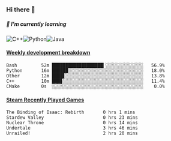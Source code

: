 ### Hi there 👋

##### 🌱 I’m currently learning

![C++](https://img.shields.io/badge/-C++-00599C?style=flat-square&logo=c)![Python](https://img.shields.io/badge/-Python-black?style=flat-square&logo=Python)![Java](https://img.shields.io/badge/-java-E34A86?style=flat-square&logo=java)


<!-- waka-box start -->
#### <a href="https://gist.github.com/bf274261b4c8553e17fc709dfc3cfa97" target="_blank">Weekly development breakdown</a>
```text
Bash    	 52m ███████████████████▎░░░░░░░░░░░░░░   56.9% 
Python  	 16m ██████░░░░░░░░░░░░░░░░░░░░░░░░░░░░   18.0% 
Other   	 12m ████▋░░░░░░░░░░░░░░░░░░░░░░░░░░░░░   13.8% 
C++     	 10m ███▊░░░░░░░░░░░░░░░░░░░░░░░░░░░░░░   11.4% 
CMake   	 0s  ░░░░░░░░░░░░░░░░░░░░░░░░░░░░░░░░░░    0.0% 
```
<!-- Powered by https://github.com/YouEclipse/waka-box-go . -->
<!-- waka-box end -->



 <!-- steam-box start -->
#### <a href="https://gist.github.com/afc28dc1b85d9bc5cebfbe9d5e3639db" target="_blank">Steam Recently Played Games</a>
```text
The Binding of Isaac: Rebirth       0 hrs 1 mins
Stardew Valley                      0 hrs 23 mins
Nuclear Throne                      0 hrs 14 mins
Undertale                           3 hrs 46 mins
Unrailed!                           2 hrs 20 mins
```
<!-- Powered by https://github.com/YouEclipse/steam-box . -->
<!-- steam-box end -->

<!--
**KomoreKalu/KomoreKalu** is a ✨ _special_ ✨ repository because its `README.md` (this file) appears on your GitHub profile.

Here are some ideas to get you started:

- 🔭 I’m currently working on ...
- 🌱 I’m currently learning ...
- 👯 I’m looking to collaborate on ...
- 🤔 I’m looking for help with ...
- 💬 Ask me about ...
- 📫 How to reach me: ...
- 😄 Pronouns: ...
- ⚡ Fun fact: ...
-->
